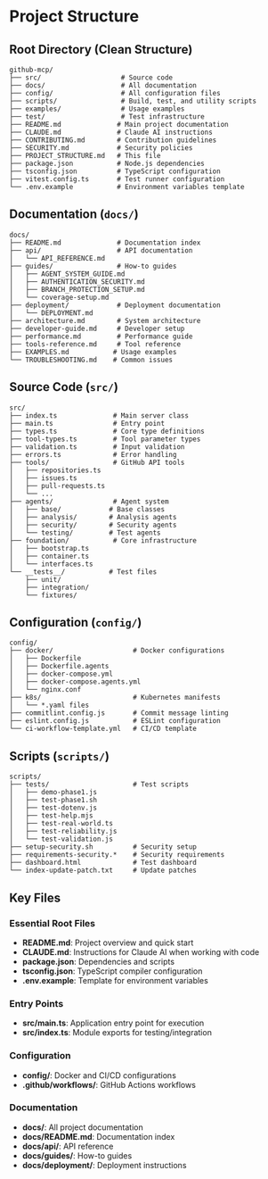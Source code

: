 # Project Structure

## Root Directory (Clean Structure)
```
github-mcp/
├── src/                    # Source code
├── docs/                   # All documentation
├── config/                 # All configuration files
├── scripts/                # Build, test, and utility scripts
├── examples/               # Usage examples
├── test/                   # Test infrastructure
├── README.md              # Main project documentation
├── CLAUDE.md              # Claude AI instructions
├── CONTRIBUTING.md        # Contribution guidelines
├── SECURITY.md            # Security policies
├── PROJECT_STRUCTURE.md   # This file
├── package.json           # Node.js dependencies
├── tsconfig.json          # TypeScript configuration
├── vitest.config.ts       # Test runner configuration
└── .env.example           # Environment variables template
```

## Documentation (`docs/`)
```
docs/
├── README.md              # Documentation index
├── api/                   # API documentation
│   └── API_REFERENCE.md
├── guides/                # How-to guides
│   ├── AGENT_SYSTEM_GUIDE.md
│   ├── AUTHENTICATION_SECURITY.md
│   ├── BRANCH_PROTECTION_SETUP.md
│   └── coverage-setup.md
├── deployment/            # Deployment documentation
│   └── DEPLOYMENT.md
├── architecture.md        # System architecture
├── developer-guide.md     # Developer setup
├── performance.md         # Performance guide
├── tools-reference.md     # Tool reference
├── EXAMPLES.md           # Usage examples
└── TROUBLESHOOTING.md    # Common issues
```

## Source Code (`src/`)
```
src/
├── index.ts              # Main server class
├── main.ts               # Entry point
├── types.ts              # Core type definitions
├── tool-types.ts         # Tool parameter types
├── validation.ts         # Input validation
├── errors.ts             # Error handling
├── tools/                # GitHub API tools
│   ├── repositories.ts
│   ├── issues.ts
│   ├── pull-requests.ts
│   └── ...
├── agents/               # Agent system
│   ├── base/            # Base classes
│   ├── analysis/        # Analysis agents
│   ├── security/        # Security agents
│   └── testing/         # Test agents
├── foundation/           # Core infrastructure
│   ├── bootstrap.ts
│   ├── container.ts
│   └── interfaces.ts
└── __tests__/           # Test files
    ├── unit/
    ├── integration/
    └── fixtures/
```

## Configuration (`config/`)
```
config/
├── docker/                    # Docker configurations
│   ├── Dockerfile
│   ├── Dockerfile.agents
│   ├── docker-compose.yml
│   ├── docker-compose.agents.yml
│   └── nginx.conf
├── k8s/                       # Kubernetes manifests
│   └── *.yaml files
├── commitlint.config.js       # Commit message linting
├── eslint.config.js           # ESLint configuration
└── ci-workflow-template.yml   # CI/CD template
```

## Scripts (`scripts/`)
```
scripts/
├── tests/                     # Test scripts
│   ├── demo-phase1.js
│   ├── test-phase1.sh
│   ├── test-dotenv.js
│   ├── test-help.mjs
│   ├── test-real-world.ts
│   ├── test-reliability.js
│   └── test-validation.js
├── setup-security.sh          # Security setup
├── requirements-security.*    # Security requirements
├── dashboard.html             # Test dashboard
└── index-update-patch.txt     # Update patches
```

## Key Files

### Essential Root Files
- **README.md**: Project overview and quick start
- **CLAUDE.md**: Instructions for Claude AI when working with code
- **package.json**: Dependencies and scripts
- **tsconfig.json**: TypeScript compiler configuration
- **.env.example**: Template for environment variables

### Entry Points
- **src/main.ts**: Application entry point for execution
- **src/index.ts**: Module exports for testing/integration

### Configuration
- **config/**: Docker and CI/CD configurations
- **.github/workflows/**: GitHub Actions workflows

### Documentation
- **docs/**: All project documentation
- **docs/README.md**: Documentation index
- **docs/api/**: API reference
- **docs/guides/**: How-to guides
- **docs/deployment/**: Deployment instructions